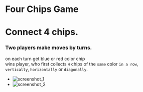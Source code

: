 # Four Chips Game
# Connect 4 chips.
### Two players make moves by turns.
on each turn get blue or red color chip<br>
wins player, who first collects `4` chips of the `same` color `in a row`,<br>
`vertically`, `horizontally` or `diagonally`.
<br>
* ![screenshot_1](https://github.com/bekbossyn/jquery_game/blob/master/1.png)
* ![screenshot_2](https://github.com/bekbossyn/jquery_game/blob/master/2.png)

